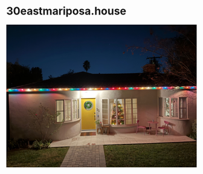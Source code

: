 <meta http-equiv="x-clacks-overhead" content="GNU Levi Wilkins" />

# 30eastmariposa.house

![chistmas lights](christmas_lights.jpeg)
